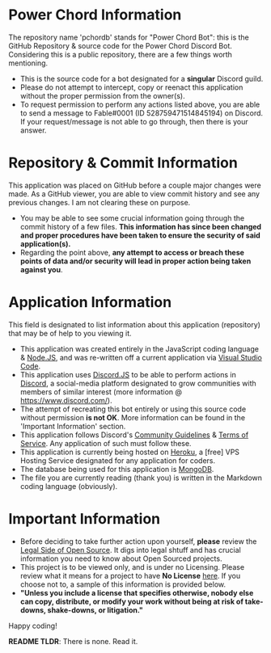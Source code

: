 # Power Chord Information

The repository name 'pchordb' stands for "Power Chord Bot": this is the GitHub Repository & source code for the Power Chord Discord Bot.
Considering this is a public repository, there are a few things worth mentioning.

- This is the source code for a bot designated for a **singular** Discord guild.
- Please do not attempt to intercept, copy or reenact this application without the proper permission from the owner(s).
- To request permission to perform any actions listed above, you are able to send a message to Fable#0001 (ID 528759471514845194) on Discord. If your request/message is not able to go through, then there is your answer.

# Repository & Commit Information

This application was placed on GitHub before a couple major changes were made. As a GitHub viewer, you are able to view commit history and see any previous changes. I am not clearing these on purpose.

- You may be able to see some crucial information going through the commit history of a few files. **This information has since been changed and proper procedures have been taken to ensure the security of said application(s).**
- Regarding the point above, **any attempt to access or breach these points of data and/or security will lead in proper action being taken against you**.

# Application Information

This field is designated to list information about this application (repository) that may be of help to you viewing it.

- This application was created entirely in the JavaScript coding language & [Node.JS](https://nodejs.org/en/), and was re-written off a current application via [Visual Studio Code](https://code.visualstudio.com/).
- This application uses [Discord.JS](https://discord.js.org/#/) to be able to perform actions in [Discord](https://www.discord.com/), a social-media platform designated to grow communities with members of similar interest (more information @ https://www.discord.com/).
- The attempt of recreating this bot entirely or using this source code without permission **is not OK**. More information can be found in the 'Important Information' section.
- This application follows Discord's [Community Guidelines](https://discord.com/guidelines) & [Terms of Service](https://discord.com/terms). Any application of such must follow these.
- This application is currently being hosted on [Heroku](https://www.heroku.com/), a \[free] VPS Hosting Service designated for any application for coders.
- The database being used for this application is [MongoDB](https://www.mongodb.com/).
- The file you are currently reading (thank you) is written in the Markdown coding language (obviously).

# Important Information

- Before deciding to take further action upon yourself, **please** review the [Legal Side of Open Source](https://opensource.guide/legal/). It digs into legal shtuff and has crucial information you need to know about Open Sourced projects.
- This project is to be viewed only, and is under no Licensing. Please review what it means for a project to have **No License** [here](https://choosealicense.com/no-permission/). If you choose not to, a sample of this information is provided below.
- **"Unless you include a license that specifies otherwise, nobody else can copy, distribute, or modify your work without being at risk of take-downs, shake-downs, or litigation."**

Happy coding!

**README TLDR**: There is none. Read it.
